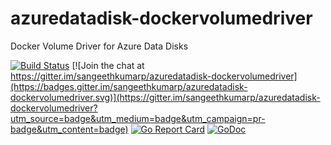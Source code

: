 # azuredatadisk-dockervolumedriver

Docker Volume Driver for Azure Data Disks

[![Build Status](https://travis-ci.org/sangeethkumarp/azuredatadisk-dockervolumedriver.svg)](https://travis-ci.org/sangeethkumarp/azuredatadisk-dockervolumedriver) [![Join the chat at https://gitter.im/sangeethkumarp/azuredatadisk-dockervolumedriver](https://badges.gitter.im/sangeethkumarp/azuredatadisk-dockervolumedriver.svg)](https://gitter.im/sangeethkumarp/azuredatadisk-dockervolumedriver?utm_source=badge&utm_medium=badge&utm_campaign=pr-badge&utm_content=badge) [![Go Report Card](https://goreportcard.com/badge/github.com/sangeethkumarp/azuredatadisk-dockervolumedriver)](https://goreportcard.com/report/github.com/sangeethkumarp/azuredatadisk-dockervolumedriver) [![GoDoc](https://godoc.org/github.com/sangeethkumarp/azuredatadisk-dockervolumedriver?status.svg)](https://godoc.org/github.com/sangeethkumarp/azuredatadisk-dockervolumedriver)
